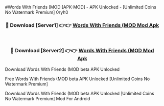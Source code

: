 #Words With Friends (MOD [APK-MOD] - APK Unlocked - [Unlimited Coins No Watermark Premium] 0ryh0



<div align="center">

<h3>🔴 Download [Server1] 👉👉 <a href="https://momento.my/?title=Words_With_Friends_(MOD">Words With Friends (MOD Mod Apk</a></h3><br>

<h3>🔴 Download [Server2] 👉👉 <a href="https://momento.my/?title=Words_With_Friends_(MOD">Words With Friends (MOD Mod Apk</a></h3>
</div>



Download Words With Friends (MOD beta APK Unlocked

Free Words With Friends (MOD beta APK Unlocked [Unlimited Coins No Watermark Premium]

Download Words With Friends (MOD beta APK Unlocked [Unlimited Coins No Watermark Premium] Mod For Android
